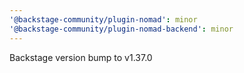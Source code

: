 ```yaml
---
'@backstage-community/plugin-nomad': minor
'@backstage-community/plugin-nomad-backend': minor
---
```


Backstage version bump to v1.37.0
